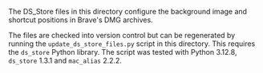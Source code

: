 The DS_Store files in this directory configure the background image and shortcut
positions in Brave's DMG archives.

The files are checked into version control but can be regenerated by running the
`update_ds_store_files.py` script in this directory. This requires the
`ds_store` Python library. The script was tested with Python 3.12.8, `ds_store`
1.3.1 and `mac_alias` 2.2.2.
